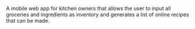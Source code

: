 A mobile web app for kitchen owners that allows the user to input all groceries and ingredients as inventory and generates a list of online recipes that can be made. 
